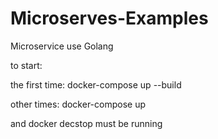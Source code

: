 # Microserves-Examples
Microservice use Golang

to start: 

the first time:
docker-compose up --build

other times:
docker-compose up

and docker decstop must be running
